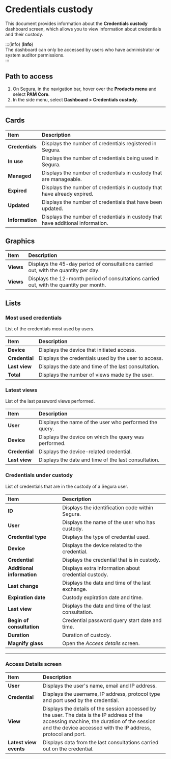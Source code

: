 # Credentials custody

This document provides information about the **Credentials custody** dashboard screen, which allows you to view information about credentials and their custody.

:::(info) (**Info**)  
The dashboard can only be accessed by users who have administrator or system auditor permissions.  
:::

## Path to access

1. On Segura, in the navigation bar, hover over the **Products menu** and select **PAM Core**.  
2. In the side menu, select **Dashboard > Credentials custody**.

---
## Cards

| **Item** | **Description** |
| :---- | :---- |
| **Credentials** | Displays the number of credentials registered in Segura. |
| **In use** | Displays the number of credentials being used in Segura. |
| **Managed** | Displays the number of credentials in custody that are manageable. |
| **Expired** | Displays the number of credentials in custody that have already expired. |
| **Updated** | Displays the number of credentials that have been updated. |
| **Information** | Displays the number of credentials in custody that have additional information. |

## Graphics

| **Item** | **Description** |
| :---- | :---- |
| **Views** | Displays the 45-day period of consultations carried out, with the quantity per day. |
| **Views** | Displays the 12-month period of consultations carried out, with the quantity per month. |

## Lists

### Most used credentials
List of the credentials most used by users.

| **Item** | **Description** |
| :---- | :---- |
| **Device** | Displays the device that initiated access. |
| **Credential** | Displays the credentials used by the user to access. |
| **Last view** | Displays the date and time of the last consultation. |
| **Total** | Displays the number of views made by the user. |

### Latest views
List of the last password views performed.

| **Item** | **Description** |
| :---- | :---- |
| **User** | Displays the name of the user who performed the query. |
| **Device** | Displays the device on which the query was performed. |
| **Credential** | Displays the device-related credential. |
| **Last view** | Displays the date and time of the last consultation. |

### Credentials under custody
List of credentials that are in the custody of a Segura user.

| **Item** | **Description** |
| :---- | :---- |
| **ID** | Displays the identification code within Segura. |
| **User** | Displays the name of the user who has custody. |
| **Credential type** | Displays the type of credential used. |
| **Device** | Displays the device related to the credential. |
| **Credential** | Displays the credential that is in custody. |
| **Additional information** | Displays extra information about credential custody. |
| **Last change** | Displays the date and time of the last exchange. |
| **Expiration date** | Custody expiration date and time. |
| **Last view** | Displays the date and time of the last consultation. |
| **Begin of consultation** | Credential password query start date and time. |
| **Duration** | Duration of custody. |
| **Magnify glass** | Open the *Access details* screen. |

---
### Access Details screen

| **Item** | **Description** |
| :---- | :---- |
| **User** | Displays the user's name, email and IP address. |
| **Credential** | Displays the username, IP address, protocol type and port used by the credential. |
| **View** | Displays the details of the session accessed by the user. The data is the IP address of the accessing machine, the duration of the session and the device accessed with the IP address, protocol and port. |
| **Latest view events** | Displays data from the last consultations carried out on the credential. |